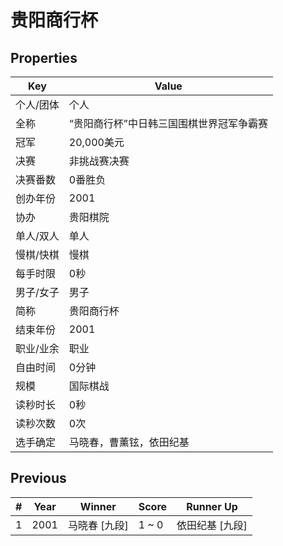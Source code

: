 # 贵阳商行杯

## Properties

| Key | Value |
| --- | ----- |
| 个人/团体 | 个人 |
| 全称 | “贵阳商行杯”中日韩三国围棋世界冠军争霸赛 |
| 冠军 | 20,000美元 |
| 决赛 | 非挑战赛决赛 |
| 决赛番数 | 0番胜负 |
| 创办年份 | 2001 |
| 协办 | 贵阳棋院 |
| 单人/双人 | 单人 |
| 慢棋/快棋 | 慢棋 |
| 每手时限 | 0秒 |
| 男子/女子 | 男子 |
| 简称 | 贵阳商行杯 |
| 结束年份 | 2001 |
| 职业/业余 | 职业 |
| 自由时间 | 0分钟 |
| 规模 | 国际棋战 |
| 读秒时长 | 0秒 |
| 读秒次数 | 0次 |
| 选手确定 | 马晓春，曹薰铉，依田纪基 |

## Previous

| # | Year | Winner | Score | Runner Up |
| --- | --- | --- | --- | --- |
| 1 | 2001 | 马晓春 [九段] | 1 ~ 0 | 依田纪基 [九段] |

